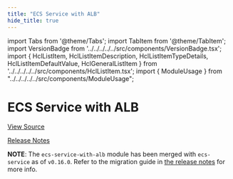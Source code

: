 ```yaml
---
title: "ECS Service with ALB"
hide_title: true
---
```


import Tabs from '@theme/Tabs';
import TabItem from '@theme/TabItem';
import VersionBadge from '../../../../../src/components/VersionBadge.tsx';
import { HclListItem, HclListItemDescription, HclListItemTypeDetails, HclListItemDefaultValue, HclGeneralListItem } from '../../../../../src/components/HclListItem.tsx';
import { ModuleUsage } from "../../../../../src/components/ModuleUsage";

<VersionBadge repoTitle="Amazon ECS" version="0.38.10" lastModifiedVersion="0.24.1"/>

# ECS Service with ALB

<a href="https://github.com/gruntwork-io/terraform-aws-ecs/tree/v0.38.10/modules/ecs-service-with-alb" className="link-button" title="View the source code for this module in GitHub.">View Source</a>

<a href="https://github.com/gruntwork-io/terraform-aws-ecs/releases/tag/v0.24.1" className="link-button" title="Release notes for only versions which impacted this module.">Release Notes</a>

**NOTE**: The `ecs-service-with-alb` module has been merged with `ecs-service` as of `v0.16.0`. Refer to the migration
guide in [the release notes](https://github.com/gruntwork-io/terraform-aws-ecs/releases/tag/v0.16.0) for more info.

<!-- ##DOCS-SOURCER-START
{
  "originalSources": [
    "https://github.com/gruntwork-io/terraform-aws-ecs/tree/v0.38.10/modules/ecs-service-with-alb/readme.md",
    "https://github.com/gruntwork-io/terraform-aws-ecs/tree/v0.38.10/modules/ecs-service-with-alb/variables.tf",
    "https://github.com/gruntwork-io/terraform-aws-ecs/tree/v0.38.10/modules/ecs-service-with-alb/outputs.tf"
  ],
  "sourcePlugin": "module-catalog-api",
  "hash": "c3b0e91a0b2ca10e0a4642b36efd1248"
}
##DOCS-SOURCER-END -->
